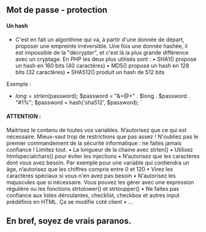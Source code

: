 ## Mot de passe - protection
#### Un hash
- C'est en fait un algorithme qui va, à partir d'une donnée de départ, proposer une empreinte irréversible. Une fois une donnée hashée, il est impossible de la "décrypter", et c'est là la plus grande différence avec un cryptage.
En PHP les deux plus utilisés sont :
	• SHA1() propose un hash en 160 bits (40 caractères)
	• MD5() propose un hash en 128 bits (32 caractères)
	• SHA512() produit un hash de 512 bits


Exemple : 
- $long = strlen($password);
$password = "&=@+" . $long . $password . "#1%";
$password = hash('sha512', $password);
`

#### ATTENTION : 
Maitrisez le contenu de toutes vos variables. N’autorisez que ce qui est nécessaire. Mieux-vaut trop de restrictions que pas assez ! N'oubliez pas le premier commandement de la sécurité informatique : ne faites jamais confiance ! Limitez tout.
	• La longueur de la chaine avec strlen()
	• Utilisez htmlspecialchars() pour éviter les injections
	• N’autorisez que les caractères dont vous avez besoin. Par exemple pour une variable qui contiendra un âge, n’autorisez que les chiffres compris entre 0 et 120
	• Virez les caractères spéciaux si vous n'en avez pas besoin
	• N'autorisez les majuscules que si nécessaire. Vous pouvez les gérer avec une expression régulière ou les fonctions strtolower() et strtoupper()
	• Ne faites pas confiance aux listes déroulantes, checklist, checkbox et autres input prédéfinis en HTML. Ça se modifie coté client
	• …
	
## En bref, soyez de vrais paranos. 


